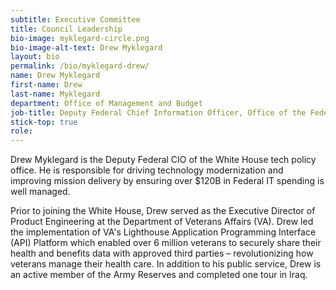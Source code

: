 ```yaml
---
subtitle: Executive Committee
title: Council Leadership
bio-image: myklegard-circle.png
bio-image-alt-text: Drew Myklegard
layout: bio
permalink: /bio/myklegard-drew/
name: Drew Myklegard
first-name: Drew
last-name: Myklegard
department: Office of Management and Budget
job-title: Deputy Federal Chief Information Officer, Office of the Federal Chief Information Officer (OFCIO), Office of Management and Budget
stick-top: true
role: 
---
```


Drew Myklegard is the Deputy Federal CIO of the White House tech policy office. He is responsible for driving technology modernization and improving mission delivery by ensuring over $120B in Federal IT spending is well managed.

Prior to joining the White House, Drew served as the Executive Director of Product Engineering at the Department of Veterans Affairs (VA). Drew led the implementation of VA's Lighthouse Application Programming Interface (API) Platform which enabled over 6 million veterans to securely share their health and benefits data with approved third parties – revolutionizing how veterans manage their health care. In addition to his public service, Drew is an active member of the Army Reserves and completed one tour in Iraq.
